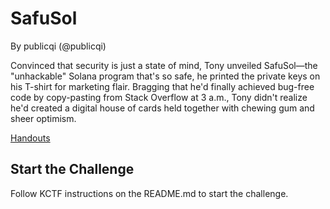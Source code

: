 # SafuSol

By publicqi (@publicqi)

Convinced that security is just a state of mind, Tony unveiled SafuSol—the "unhackable" Solana program that's so safe, he printed the private keys on his T-shirt for marketing flair. Bragging that he'd finally achieved bug-free code by copy-pasting from Stack Overflow at 3 a.m., Tony didn't realize he'd created a digital house of cards held together with chewing gum and sheer optimism.


[Handouts](https://storage.googleapis.com/blazctf24/safusol.zip)

## Start the Challenge

Follow KCTF instructions on the README.md to start the challenge.